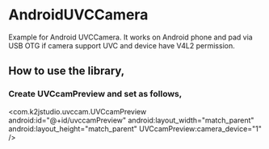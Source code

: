 # AndroidUVCCamera
Example for Android UVCCamera. It works on Android phone and pad via USB OTG if camera support UVC and device have V4L2 permission.

## How to use the library,

### Create UVCcamPreview and set as follows, 
<com.k2jstudio.uvccam.UVCcamPreview
    android:id="@+id/uvccamPreview"
    android:layout_width="match_parent"
    android:layout_height="match_parent"
    UVCcamPreview:camera_device="1" />

